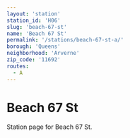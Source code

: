```yaml
---
layout: 'station'
station_id: 'H06'
slug: 'beach-67-st'
name: 'Beach 67 St'
permalink: '/stations/beach-67-st-a/'
borough: 'Queens'
neighborhood: 'Arverne'
zip_code: '11692'
routes:
  - A
---
```

# Beach 67 St

Station page for Beach 67 St.
